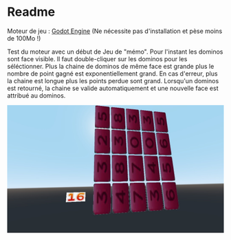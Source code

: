 # Readme

Moteur de jeu : [Godot Engine](https://godotengine.org/) (Ne nécessite pas d'installation et pèse moins de 100Mo !)

Test du moteur avec un début de Jeu de "mémo".
Pour l'instant les dominos sont face visible.
Il faut double-cliquer sur les dominos pour les séléctionner.
Plus la chaine de dominos de même face est grande plus le nombre de point gagné est exponentiellement grand. En cas d'erreur, plus la chaine est longue plus les points perdue sont grand.
Lorsqu'un dominos est retourné, la chaine se valide automatiquement et une nouvelle face est attribué au dominos.

![Screenshoot](screen.jpg)
